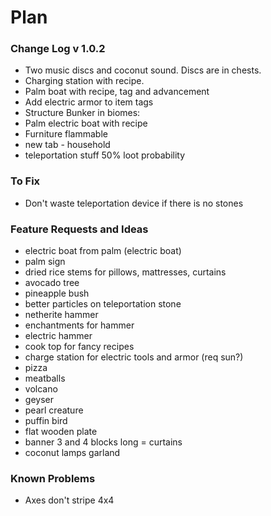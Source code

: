 # Plan

### Change Log v 1.0.2
- Two music discs and coconut sound. Discs are in chests.
- Charging station with recipe.
- Palm boat with recipe, tag and advancement
- Add electric armor to item tags
- Structure Bunker in biomes:
- Palm electric boat with recipe
- Furniture flammable
- new tab - household
- teleportation stuff 50% loot probability


### To Fix
- Don't waste teleportation device if there is no stones


### Feature Requests and Ideas
- electric boat from palm (electric boat)
- palm sign
- dried rice stems for pillows, mattresses, curtains
- avocado tree
- pineapple bush
- better particles on teleportation stone
- netherite hammer
- enchantments for hammer
- electric hammer
- cook top for fancy recipes
- charge station for electric tools and armor (req sun?)
- pizza
- meatballs
- volcano
- geyser
- pearl creature
- puffin bird
- flat wooden plate
- banner 3 and 4 blocks long = curtains
- coconut lamps garland


### Known Problems
- Axes don't stripe 4x4



